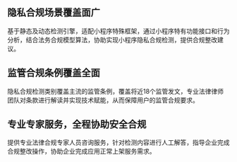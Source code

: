 ## 隐私合规场景覆盖面广
基于静态及动态检测引擎，适配小程序特殊框架，通过小程序特有功能接口和行为分析，结合法务合规模型算法，协助实现小程序隐私合规检测，提供合规整改建议。

## 监管合规条例覆盖全面
隐私合规检测类别覆盖主流的监管条例，覆盖将近18个监管发文，专业法律律师团队对条款进行解读并实现技术赋能，从而保障用户的监管合规要求。

## 专业专家服务，全程协助安全合规
提供专业法律合规专家人员咨询服务，针对检测内容进行人工解答，指导企业完成合规整改操作，协助企业完成应用正常上架服务需求。
